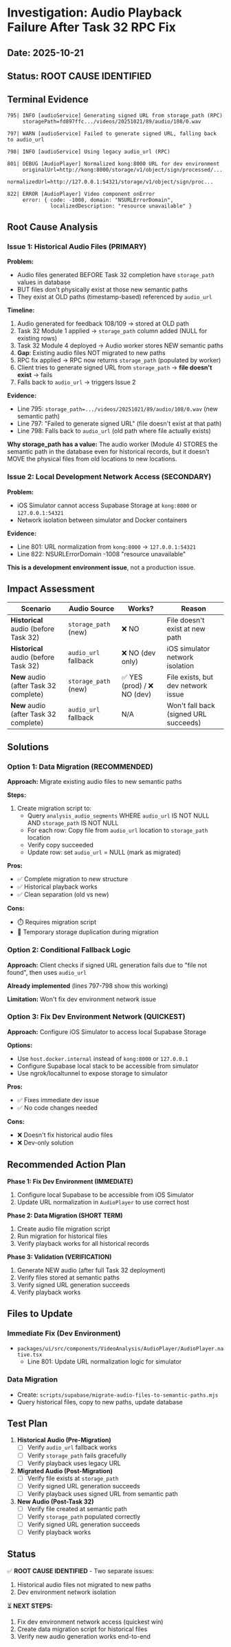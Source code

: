 # Investigation: Audio Playback Failure After Task 32 RPC Fix

## Date: 2025-10-21
## Status: ROOT CAUSE IDENTIFIED

## Terminal Evidence

```
795| INFO [audioService] Generating signed URL from storage_path (RPC)
     storagePath=fd897ffc.../videos/20251021/89/audio/108/0.wav

797| WARN [audioService] Failed to generate signed URL, falling back to audio_url

798| INFO [audioService] Using legacy audio_url (RPC)

801| DEBUG [AudioPlayer] Normalized kong:8000 URL for dev environment
     originalUrl=http://kong:8000/storage/v1/object/sign/processed/...
     normalizedUrl=http://127.0.0.1:54321/storage/v1/object/sign/proc...

822| ERROR [AudioPlayer] Video component onError
     error: { code: -1008, domain: "NSURLErrorDomain", 
              localizedDescription: "resource unavailable" }
```

## Root Cause Analysis

### Issue 1: Historical Audio Files (PRIMARY)

**Problem:**
- Audio files generated BEFORE Task 32 completion have `storage_path` values in database
- BUT files don't physically exist at those new semantic paths
- They exist at OLD paths (timestamp-based) referenced by `audio_url`

**Timeline:**
1. Audio generated for feedback 108/109 → stored at OLD path
2. Task 32 Module 1 applied → `storage_path` column added (NULL for existing rows)
3. Task 32 Module 4 deployed → Audio worker stores NEW semantic paths
4. **Gap**: Existing audio files NOT migrated to new paths
5. RPC fix applied → RPC now returns `storage_path` (populated by worker)
6. Client tries to generate signed URL from `storage_path` → **file doesn't exist** → fails
7. Falls back to `audio_url` → triggers Issue 2

**Evidence:**
- Line 795: `storage_path=.../videos/20251021/89/audio/108/0.wav` (new semantic path)
- Line 797: "Failed to generate signed URL" (file doesn't exist at that path)
- Line 798: Falls back to `audio_url` (old path where file actually exists)

**Why storage_path has a value:**
The audio worker (Module 4) STORES the semantic path in the database even for historical records, but it doesn't MOVE the physical files from old locations to new locations.

### Issue 2: Local Development Network Access (SECONDARY)

**Problem:**
- iOS Simulator cannot access Supabase Storage at `kong:8000` or `127.0.0.1:54321`
- Network isolation between simulator and Docker containers

**Evidence:**
- Line 801: URL normalization from `kong:8000` → `127.0.0.1:54321`
- Line 822: NSURLErrorDomain -1008 "resource unavailable"

**This is a development environment issue**, not a production issue.

## Impact Assessment

| Scenario | Audio Source | Works? | Reason |
|----------|--------------|--------|--------|
| **Historical** audio (before Task 32) | `storage_path` (new) | ❌ NO | File doesn't exist at new path |
| **Historical** audio (before Task 32) | `audio_url` fallback | ❌ NO (dev only) | iOS simulator network isolation |
| **New** audio (after Task 32 complete) | `storage_path` (new) | ✅ YES (prod) / ❌ NO (dev) | File exists, but dev network issue |
| **New** audio (after Task 32 complete) | `audio_url` fallback | N/A | Won't fall back (signed URL succeeds) |

## Solutions

### Option 1: Data Migration (RECOMMENDED)

**Approach:** Migrate existing audio files to new semantic paths

**Steps:**
1. Create migration script to:
   - Query `analysis_audio_segments` WHERE `audio_url` IS NOT NULL AND `storage_path` IS NOT NULL
   - For each row: Copy file from `audio_url` location to `storage_path` location
   - Verify copy succeeded
   - Update row: set `audio_url` = NULL (mark as migrated)

**Pros:**
- ✅ Complete migration to new structure
- ✅ Historical playback works
- ✅ Clean separation (old vs new)

**Cons:**
- ⏱️ Requires migration script
- 💾 Temporary storage duplication during migration

### Option 2: Conditional Fallback Logic

**Approach:** Client checks if signed URL generation fails due to "file not found", then uses `audio_url`

**Already implemented** (lines 797-798 show this working)

**Limitation:** Won't fix dev environment network issue

### Option 3: Fix Dev Environment Network (QUICKEST)

**Approach:** Configure iOS Simulator to access local Supabase Storage

**Options:**
- Use `host.docker.internal` instead of `kong:8000` or `127.0.0.1`
- Configure Supabase local stack to be accessible from simulator
- Use ngrok/localtunnel to expose storage to simulator

**Pros:**
- ✅ Fixes immediate dev issue
- ✅ No code changes needed

**Cons:**
- ❌ Doesn't fix historical audio files
- ❌ Dev-only solution

## Recommended Action Plan

**Phase 1: Fix Dev Environment (IMMEDIATE)**
1. Configure local Supabase to be accessible from iOS Simulator
2. Update URL normalization in `AudioPlayer` to use correct host

**Phase 2: Data Migration (SHORT TERM)**
1. Create audio file migration script
2. Run migration for historical files
3. Verify playback works for all historical records

**Phase 3: Validation (VERIFICATION)**
1. Generate NEW audio (after full Task 32 deployment)
2. Verify files stored at semantic paths
3. Verify signed URL generation succeeds
4. Verify playback works

## Files to Update

### Immediate Fix (Dev Environment)
- `packages/ui/src/components/VideoAnalysis/AudioPlayer/AudioPlayer.native.tsx`
  - Line 801: Update URL normalization logic for simulator

### Data Migration
- Create: `scripts/supabase/migrate-audio-files-to-semantic-paths.mjs`
- Query historical files, copy to new paths, update database

## Test Plan

1. **Historical Audio (Pre-Migration)**
   - [ ] Verify `audio_url` fallback works
   - [ ] Verify `storage_path` fails gracefully
   - [ ] Verify playback uses legacy URL

2. **Migrated Audio (Post-Migration)**
   - [ ] Verify file exists at `storage_path`
   - [ ] Verify signed URL generation succeeds
   - [ ] Verify playback uses signed URL from semantic path

3. **New Audio (Post-Task 32)**
   - [ ] Verify file created at semantic path
   - [ ] Verify `storage_path` populated correctly
   - [ ] Verify signed URL generation succeeds
   - [ ] Verify playback works

## Status

✅ **ROOT CAUSE IDENTIFIED** - Two separate issues:
1. Historical audio files not migrated to new paths
2. Dev environment network isolation

⏳ **NEXT STEPS:**
1. Fix dev environment network access (quickest win)
2. Create data migration script for historical files
3. Verify new audio generation works end-to-end

